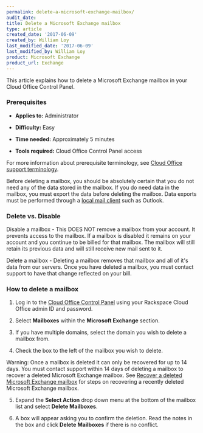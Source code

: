 ```yaml
---
permalink: delete-a-microsoft-exchange-mailbox/
audit_date:
title: Delete a Microsoft Exchange mailbox
type: article
created_date: '2017-06-09'
created_by: William Loy
last_modified_date: '2017-06-09'
last_modified_by: William Loy
product: Microsoft Exchange
product_url: Exchange
---
```


This article explains how to delete a Microsoft Exchange mailbox in your Cloud Office Control Panel.

### Prerequisites

- **Applies to:** Administrator

- **Difficulty:** Easy

- **Time needed:** Approximately 5 minutes

- **Tools required:**  Cloud Office Control Panel access

For more information about prerequisite terminology, see [Cloud Office support terminology](/how-to/cloud-office-support-terminology).


Before deleting a mailbox, you should be absolutely certain that you do not need any of the data stored in the mailbox. If you do need data in the mailbox,
you must export the data before deleting the mailbox. Data exports must be performed through a [local mail client](/how-to/cloud-office-support-terminology) such as Outlook.

### Delete vs. Disable

Disable a mailbox - This DOES NOT remove a mailbox from your account. It prevents access to the mailbox. If a mailbox is disabled it remains on your account
and you continue to be billed for that mailbox. The mailbox will still retain its previous data and will still receive new mail sent to it.

Delete a mailbox - Deleting a mailbox removes that mailbox and all of it's data from our servers. Once you have deleted a mailbox, you must contact support to have that
change reflected on your bill.


### How to delete a mailbox

1.	Log in to the [Cloud Office Control Panel](https://cp.rackspace.com/Login.aspx?ReturnUrl=%2f "Cloud Office Control Panel") using your Rackspace Cloud Office admin ID and password.

2.	Select **Mailboxes** within the **Microsoft Exchange** section.

<!--add screen shot file DeleteHexboxSC1.png-->

3.	If you have multiple domains, select the domain you wish to delete a mailbox from.

4. Check the box to the left of the mailbox you wish to delete.

Warning: Once a mailbox is deleted it can only be recovered for up to 14 days. You must contact support within 14 days of deleting a mailbox to recover a deleted Microsoft Exchange mailbox. See [Recover a deleted Microsoft Exchange mailbox](/how-to/recover-a-deleted-microsoft-exchange-mailbox/) for steps on recovering a recently deleted Microsoft Exchange mailbox. 

5. Expand the **Select Action** drop down menu at the bottom of the mailbox list and select **Delete Mailboxes**.

<!--add screen shot file DeleteHexboxSC2.png-->

6. A box will appear asking you to confirm the deletion. Read the notes in the box and click **Delete Mailboxes** if there is no conflict.  
